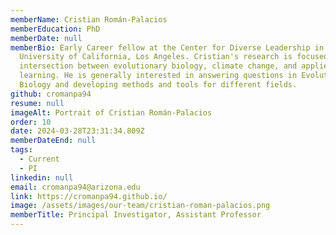 ```yaml
---
memberName: Cristian Román-Palacios
memberEducation: PhD
memberDate: null
memberBio: Early Career fellow at the Center for Diverse Leadership in Science,
  University of California, Los Angeles. Cristian's research is focused on the
  intersection between evolutionary biology, climate change, and applied machine
  learning. He is generally interested in answering questions in Evolutionary
  Biology and developing methods and tools for different fields.
github: cromanpa94
resume: null
imageAlt: Portrait of Cristian Román-Palacios
order: 10
date: 2024-03-28T23:31:34.809Z
memberDateEnd: null
tags:
  - Current
  - PI
linkedin: null
email: cromanpa94@arizona.edu
link: https://cromanpa94.github.io/
image: /assets/images/our-team/cristian-roman-palacios.png
memberTitle: Principal Investigator, Assistant Professor
---
```

